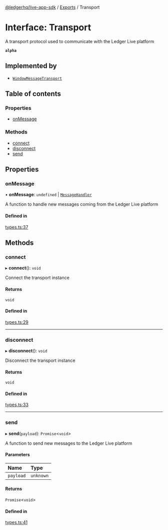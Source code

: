 [@ledgerhq/live-app-sdk](../README.md) / [Exports](../modules.md) / Transport

# Interface: Transport

A transport protocol used to communicate with the Ledger Live platform

**`alpha`**

## Implemented by

- [`WindowMessageTransport`](../classes/WindowMessageTransport.md)

## Table of contents

### Properties

- [onMessage](Transport.md#onmessage)

### Methods

- [connect](Transport.md#connect)
- [disconnect](Transport.md#disconnect)
- [send](Transport.md#send)

## Properties

### onMessage

• **onMessage**: `undefined` \| [`MessageHandler`](../modules.md#messagehandler)

A function to handle new messages coming from the Ledger Live platform

#### Defined in

[types.ts:37](https://github.com/LedgerHQ/live-app-sdk/blob/65d1ed2/src/types.ts#L37)

## Methods

### connect

▸ **connect**(): `void`

Connect the transport instance

#### Returns

`void`

#### Defined in

[types.ts:29](https://github.com/LedgerHQ/live-app-sdk/blob/65d1ed2/src/types.ts#L29)

___

### disconnect

▸ **disconnect**(): `void`

Disconnect the transport instance

#### Returns

`void`

#### Defined in

[types.ts:33](https://github.com/LedgerHQ/live-app-sdk/blob/65d1ed2/src/types.ts#L33)

___

### send

▸ **send**(`payload`): `Promise`<`void`\>

A function to send new messages to the Ledger Live platform

#### Parameters

| Name | Type |
| :------ | :------ |
| `payload` | `unknown` |

#### Returns

`Promise`<`void`\>

#### Defined in

[types.ts:41](https://github.com/LedgerHQ/live-app-sdk/blob/65d1ed2/src/types.ts#L41)
